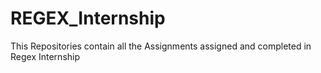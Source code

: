 # REGEX_Internship
This Repositories contain all the Assignments assigned and completed in Regex Internship
